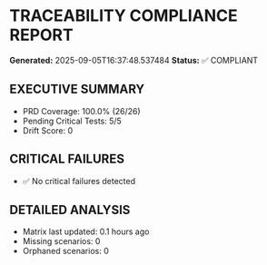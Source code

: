 
# TRACEABILITY COMPLIANCE REPORT
**Generated:** 2025-09-05T16:37:48.537484
**Status:** ✅ COMPLIANT

## EXECUTIVE SUMMARY
- PRD Coverage: 100.0% (26/26)
- Pending Critical Tests: 5/5
- Drift Score: 0

## CRITICAL FAILURES
- ✅ No critical failures detected

## DETAILED ANALYSIS
- Matrix last updated: 0.1 hours ago
- Missing scenarios: 0
- Orphaned scenarios: 0
